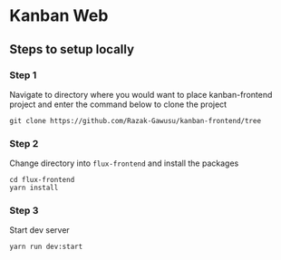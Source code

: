 # Kanban Web

## Steps to setup locally

### Step 1

Navigate to directory where you would want to place kanban-frontend project and enter the command below to clone the project

```
git clone https://github.com/Razak-Gawusu/kanban-frontend/tree
```

### Step 2

Change directory into `flux-frontend` and install the packages

```
cd flux-frontend
yarn install
```

### Step 3

Start dev server

```
yarn run dev:start
```
